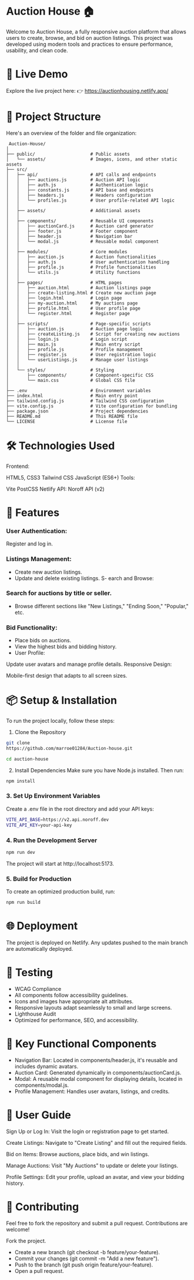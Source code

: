 # Auction House 🏠
Welcome to Auction House, a fully responsive auction platform that allows users to create, browse, and bid on auction listings. This project was developed using modern tools and practices to ensure performance, usability, and clean code.
# 🔗 Live Demo
Explore the live project here:
👉 https://auctionhousing.netlify.app/
# 📂 Project Structure
Here's an overview of the folder and file organization:
```
 Auction-House/
│
├── public/                     # Public assets
│   └── assets/                 # Images, icons, and other static assets
├── src/
│   ├── api/                    # API calls and endpoints
│   │   ├── auctions.js         # Auction API logic
│   │   ├── auth.js             # Authentication logic
│   │   ├── constants.js        # API base and endpoints
│   │   ├── headers.js          # Headers configuration
│   │   └── profiles.js         # User profile-related API logic
│   │
│   ├── assets/                 # Additional assets
│   │
│   ├── components/             # Reusable UI components
│   │   ├── auctionCard.js      # Auction card generator
│   │   ├── footer.js           # Footer component
│   │   ├── header.js           # Navigation bar
│   │   └── modal.js            # Reusable modal component
│   │
│   ├── modules/                # Core modules
│   │   ├── auction.js          # Auction functionalities
│   │   ├── auth.js             # User authentication handling
│   │   ├── profile.js          # Profile functionalities
│   │   └── utils.js            # Utility functions
│   │
│   ├── pages/                  # HTML pages
│   │   ├── auction.html        # Auction listings page
│   │   ├── create-listing.html # Create new auction page
│   │   ├── login.html          # Login page
│   │   ├── my-auction.html     # My auctions page
│   │   ├── profile.html        # User profile page
│   │   └── register.html       # Register page
│   │
│   ├── scripts/                # Page-specific scripts
│   │   ├── auction.js          # Auction page logic
│   │   ├── createListing.js    # Script for creating new auctions
│   │   ├── login.js            # Login script
│   │   ├── main.js             # Main entry script
│   │   ├── profile.js          # Profile management
│   │   ├── register.js         # User registration logic
│   │   └── userListings.js     # Manage user listings
│   │
│   └── styles/                 # Styling
│       ├── components/         # Component-specific CSS
│       └── main.css            # Global CSS file
│
├── .env                        # Environment variables
├── index.html                  # Main entry point
├── tailwind.config.js          # Tailwind CSS configuration
├── vite.config.js              # Vite configuration for bundling
├── package.json                # Project dependencies
├── README.md                   # This README file
└── LICENSE                     # License file
```
# 🛠️ Technologies Used
Frontend:

HTML5, CSS3
Tailwind CSS
JavaScript (ES6+)
Tools:

Vite
PostCSS
Netlify
API:
Noroff API (v2)

# 🚀 Features
### User Authentication:
Register and log in.

### Listings Management:
- Create new auction listings.
- Update and delete existing listings.
S- earch and Browse:

### Search for auctions by title or seller.
- Browse different sections like "New Listings," "Ending Soon," "Popular," etc.

### Bid Functionality:
- Place bids on auctions.
- View the highest bids and bidding history.
- User Profile:

Update user avatars and manage profile details.
Responsive Design:

Mobile-first design that adapts to all screen sizes.

# 📦 Setup & Installation
To run the project locally, follow these steps:
1. Clone the Repository
```bash
git clone
https://github.com/marroe01284/Auction-house.git
```
```bash
cd auction-house
```
2. Install Dependencies
Make sure you have Node.js installed. Then run:

```bash
npm install
```
### 3. Set Up Environment Variables
Create a .env file in the root directory and add your API keys:

```bash
VITE_API_BASE=https://v2.api.noroff.dev
VITE_API_KEY=your-api-key
```
### 4. Run the Development Server
```bash
npm run dev
```
The project will start at http://localhost:5173.

### 5. Build for Production
To create an optimized production build, run:

```bash
npm run build
```
# 🌐 Deployment
The project is deployed on Netlify. Any updates pushed to the main branch are automatically deployed.

# 🧪 Testing
- WCAG Compliance
- All components follow accessibility guidelines.
- Icons and images have appropriate alt attributes.
- Responsive layouts adapt seamlessly to small and large screens.
- Lighthouse Audit
- Optimized for performance, SEO, and accessibility.

# 🧩 Key Functional Components
- Navigation Bar: Located in components/header.js, it's reusable and includes dynamic avatars.
- Auction Card: Generated dynamically in components/auctionCard.js.
- Modal: A reusable modal component for displaying details, located in components/modal.js.
- Profile Management: Handles user avatars, listings, and credits.

# 👤 User Guide
Sign Up or Log In:
Visit the login or registration page to get started.

Create Listings:
Navigate to "Create Listing" and fill out the required fields.

Bid on Items:
Browse auctions, place bids, and win listings.

Manage Auctions:
Visit "My Auctions" to update or delete your listings.

Profile Settings:
Edit your profile, upload an avatar, and view your bidding history.


# 🤝 Contributing
Feel free to fork the repository and submit a pull request. Contributions are welcome!

Fork the project.
- Create a new branch (git checkout -b feature/your-feature).
- Commit your changes (git commit -m "Add a new feature").
- Push to the branch (git push origin feature/your-feature).
- Open a pull request.
